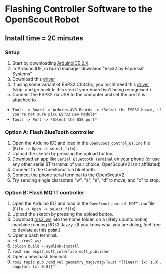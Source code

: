 # Flashing Controller Software to the OpenScout Robot

## Install time = 20 minutes

### Setup
1. Start by downloading [ArduinoIDE 2.X](https://www.arduino.cc/en/Main/Software).
2. In Arduino IDE, in board manager downlaod "esp32 by Espressif Systems"
3. Download this [driver](https://www.silabs.com/developer-tools/usb-to-uart-bridge-vcp-drivers?tab=downloads).
4. If using some variant of ESP32 Ch340c, you might need this [driver](https://learn.sparkfun.com/tutorials/how-to-install-ch340-drivers/all) (skip, and go back to this step if your board isn't being recognised.)
5. Connect the ESP32 via USB to the computer and set the port it is attached to
- `Tools -> Board -> Arduino AVR Boards -> *Select the ESP32 board, if you're not sure pick ESP32 Dev Module*`
- `Tools -> Port -> *Select the USB port*`

### Option A: Flash BlueTooth controller
1. Open the Arduino IDE and load in the `OpenScout_control_BT.ino` file (`File -> Open -> select_file`).
2. Upload the sketch by pressing the upload button.
3. Download an app like `Serial Bluetooth Terminal` on your phone (or use any other serial BT terminal of your choice, OpenScoutV2 isn't affiliated)
4. Connect to the OpenScout via bluetooth.
5. Connect the phone serial terminal to the OpenScoutV2.
6. Try sending single characters "w", "a", "s", "d" to move, and "x" to stop.

### Option B: Flash MQTT controller
1. Open the Arduino IDE and load in the `OpenScout_control_MQTT.ino` file (`File -> Open -> select_file`).
2. Upload the sketch by pressing the upload button.
3. Download [ros2_ws](./ros2_ws) into the home folder, on a (likely ubuntu noble) machine running ROS2 Jazzy. (If you know what you are doing, feel free to deviate at this point.)
4. Open a bash terminal.
5. `cd ~/ros2_ws/`
6. `colcon build --symlink-install`
7. `ros2 run esp32_mqtt_interface mqtt_publisher`
8. Open a new bash terminal.
9. `ros2 topic pub /cmd_vel geometry_msgs/msg/Twist "{linear: {x: 1.0}, angular: {z: 0.0}}"`
